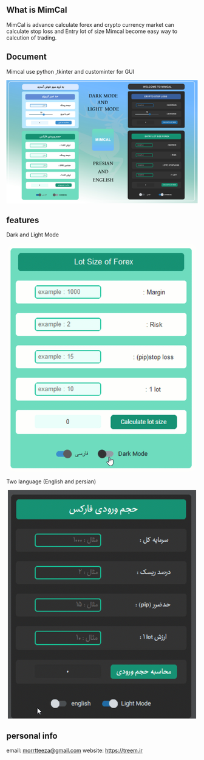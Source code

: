 ## What is MimCal
MimCal is advance calculate forex and crypto currency market can calculate stop loss and Entry lot of size
Mimcal become easy way to calcution of trading.

## Document
Mimcal use  python ,tkinter and custominter for GUI

![alt text](https://github.com/3mim/MimCal/blob/main/PSD%20UI/MIMcal_intro.jpg?raw=true)


## features
 Dark and Light Mode

<p align="center">
  <img src="https://github.com/3mim/MimCal/blob/main/PSD%20UI/dark.gif?raw=true" style="border-radius: 20px !Important;" with="100 px" />
</p>

 
Two language (English and persian)

<p align="center" background="red">
  <img src="https://github.com/3mim/MimCal/blob/main/PSD%20UI/language.gif?raw=true" />
</p>
 
 

 

## personal info
email: morrtteeza@gmail.com
website: https://treem.ir


